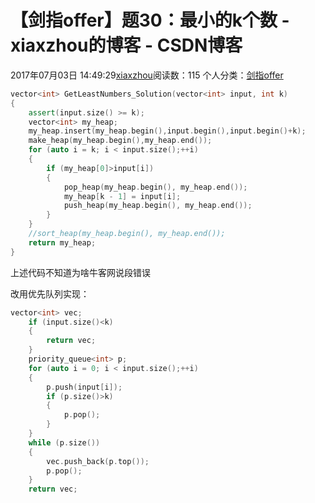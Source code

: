 # 【剑指offer】题30：最小的k个数 - xiaxzhou的博客 - CSDN博客





2017年07月03日 14:49:29[xiaxzhou](https://me.csdn.net/xiaxzhou)阅读数：115
个人分类：[剑指offer](https://blog.csdn.net/xiaxzhou/article/category/6949916)









```cpp
vector<int> GetLeastNumbers_Solution(vector<int> input, int k)
{
    assert(input.size() >= k);
    vector<int> my_heap;
    my_heap.insert(my_heap.begin(),input.begin(),input.begin()+k);
    make_heap(my_heap.begin(),my_heap.end());
    for (auto i = k; i < input.size();++i)
    {
        if (my_heap[0]>input[i])
        {
            pop_heap(my_heap.begin(), my_heap.end());
            my_heap[k - 1] = input[i];
            push_heap(my_heap.begin(), my_heap.end());
        }
    }
    //sort_heap(my_heap.begin(), my_heap.end());
    return my_heap;
}
```

上述代码不知道为啥牛客网说段错误

改用优先队列实现：

```cpp
vector<int> vec;
    if (input.size()<k)
    {
        return vec;
    }
    priority_queue<int> p;
    for (auto i = 0; i < input.size();++i)
    {
        p.push(input[i]);
        if (p.size()>k)
        {
            p.pop();
        }
    }
    while (p.size())
    {
        vec.push_back(p.top());
        p.pop(); 
    }
    return vec;
```



